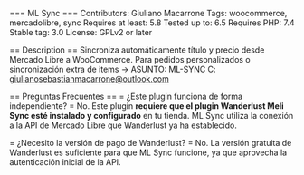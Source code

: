 === ML Sync ===
Contributors: Giuliano Macarrone
Tags: woocommerce, mercadolibre, sync
Requires at least: 5.8
Tested up to: 6.5
Requires PHP: 7.4
Stable tag: 3.0
License: GPLv2 or later

== Description ==
Sincroniza automáticamente título y precio desde Mercado Libre a WooCommerce.
Para pedidos personalizados o sincronización extra de items -> 
ASUNTO: ML-SYNC
C: giulianosebastianmacarrone@outlook.com

== Preguntas Frecuentes ==
= ¿Este plugin funciona de forma independiente? =
No. Este plugin **requiere que el plugin Wanderlust Meli Sync esté instalado y configurado** en tu tienda. ML Sync utiliza la conexión a la API de Mercado Libre que Wanderlust ya ha establecido.

= ¿Necesito la versión de pago de Wanderlust? =
No. La versión gratuita de Wanderlust es suficiente para que ML Sync funcione, ya que aprovecha la autenticación inicial de la API.
